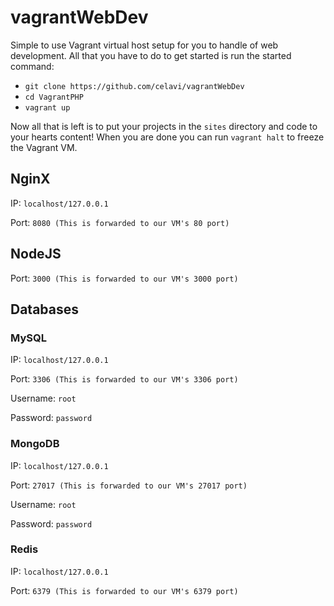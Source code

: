 # vagrantWebDev

Simple to use Vagrant virtual host setup for you to handle of web development. All that you have to do to get started is run the started command:

* `git clone https://github.com/celavi/vagrantWebDev`
* `cd VagrantPHP`
* `vagrant up`

Now all that is left is to put your projects in the `sites` directory and code to your hearts content! When you are done you can run `vagrant halt` to freeze the Vagrant VM.

## NginX
IP: `localhost/127.0.0.1`

Port: `8080 (This is forwarded to our VM's 80 port)`

## NodeJS

Port: `3000 (This is forwarded to our VM's 3000 port)`

## Databases

### MySQL

IP: `localhost/127.0.0.1`

Port: `3306 (This is forwarded to our VM's 3306 port)`

Username: `root`

Password: `password`


### MongoDB

IP: `localhost/127.0.0.1`

Port: `27017 (This is forwarded to our VM's 27017 port)`

Username: `root`

Password: `password`


### Redis

IP: `localhost/127.0.0.1`

Port: `6379 (This is forwarded to our VM's 6379 port)`